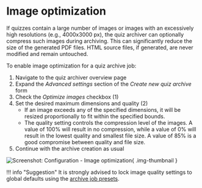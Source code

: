 # Image optimization

If quizzes contain a large number of images or images with an excessively high
resolutions (e.g., 4000x3000 px), the quiz archiver can optionally compress such
images during archiving. This can significantly reduce the size of the generated
PDF files. HTML source files, if generated, are never modified and remain
untouched.

To enable image optimization for a quiz archive job:

1. Navigate to the quiz archiver overview page
2. Expand the _Advanced settings_ section of the _Create new quiz archive_ form
3. Check the _Optimize images_ checkbox (1)
4. Set the desired maximum dimensions and quality (2)
    - If an image exceeds any of the specified dimensions, it will be resized
      proportionally to fit within the specified bounds.
    - The quality setting controls the compression level of the images. A value
      of 100% will result in no compression, while a value of 0% will result in
      the lowest quality and smallest file size. A value of 85% is a good
      compromise between quality and file size.
5. Continue with the archive creation as usual

![Screenshot: Configuration - Image optimization](/assets/configuration/configuration_job_image_optimization.png){ .img-thumbnail }

!!! info "Suggestion"
    It is strongly advised to lock image quality settings to global defaults
    using the [archive job presets](/configuration/presets).
